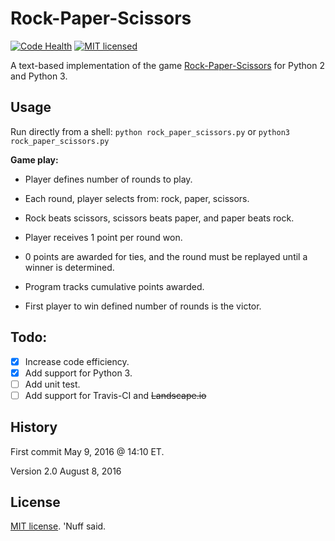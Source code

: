 # Rock-Paper-Scissors

[![Code Health](https://landscape.io/github/marshki/rock_scissor_paper/master/landscape.svg?style=flat)](https://landscape.io/github/marshki/rock_scissor_paper/master)
[![MIT licensed](https://img.shields.io/badge/license-MIT-blue.svg)](https://raw.githubusercontent.com/hyperium/hyper/master/LICENSE)
 
A text-based implementation of the game [Rock-Paper-Scissors](https://en.wikipedia.org/wiki/Rock%E2%80%93paper%E2%80%93scissors) for Python 2 and Python 3. 

        
## Usage 

Run directly from a shell: 
`python rock_paper_scissors.py` or `python3 rock_paper_scissors.py` 

**Game play:**

* Player defines number of rounds to play.
  
* Each round, player selects from: rock, paper, scissors.
  
* Rock beats scissors, scissors beats paper, and paper beats rock.
 
* Player receives 1 point per round won.
 
* 0 points are awarded for ties, and the round must be replayed until a winner is determined.
 
* Program tracks cumulative points awarded.
 
* First player to win defined number of rounds is the victor.   

## Todo: 
- [x] Increase code efficiency. 
- [x] Add support for Python 3.  
- [ ] Add unit test. 
- [ ] Add support for Travis-CI and ~~Landscape.io~~

## History 
First commit May 9, 2016 @ 14:10 ET. 

Version 2.0 August 8, 2016 

## License 
[MIT license](https://opensource.org/licenses/MIT). 'Nuff said. 
